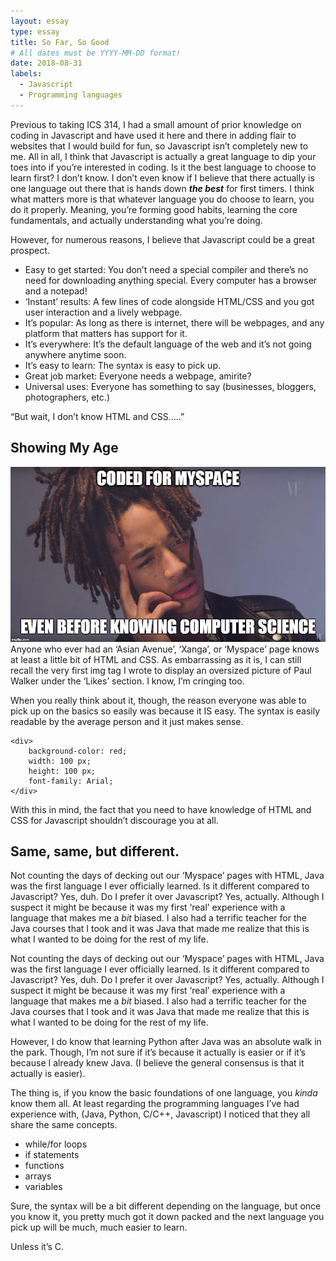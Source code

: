 ```yaml
---
layout: essay
type: essay
title: So Far, So Good
# All dates must be YYYY-MM-DD format!
date: 2018-08-31
labels:
  - Javascript
  - Programming languages
---
```



Previous to taking ICS 314, I had a small amount of prior knowledge on coding in Javascript and have used it here and there in adding flair to websites that I would build for fun, so Javascript isn’t completely new to me. All in all, I think that Javascript is actually a great language to dip your toes into if you’re interested in coding. Is it the best language to choose to learn first? I don’t know. I don’t even know if I believe that there actually is one language out there that is hands down **_the best_** for first timers. I think what matters more is that whatever language you do choose to learn, you do it properly. Meaning, you’re forming good habits, learning the core fundamentals, and actually understanding what you’re doing. 

However, for numerous reasons, I believe that Javascript could be a great prospect.

* Easy to get started: You don’t need a special compiler and there’s no need for downloading anything special. Every computer has a browser and a notepad!
* ‘Instant’ results: A few lines of code alongside HTML/CSS and you got user interaction and a lively webpage.
* It’s popular: As long as there is internet, there will be webpages, and any platform that matters has support for it.
* It’s everywhere: It’s the default language of the web and it’s not going anywhere anytime soon.
* It’s easy to learn: The syntax is easy to pick up.
* Great job market: Everyone needs a webpage, amirite?
* Universal uses: Everyone has something to say (businesses, bloggers, photographers, etc.)
  
“But wait, I don’t know HTML and CSS…..”

## Showing My Age
<img class="ui medium right floated rounded image" src="../images/myspace.jpg"> Anyone who ever had an ‘Asian Avenue’, ‘Xanga’, or ‘Myspace’ page knows at least a little bit of HTML and CSS. As embarrassing as it is, I can still recall the very first img tag I wrote to display an oversized picture of Paul Walker under the ‘Likes’ section. I know, I’m cringing too.

When you really think about it, though, the reason everyone was able to pick up on the basics so easily was because it IS easy. The syntax is easily readable by the average person and it just makes sense. 

```
<div>
	background-color: red;
	width: 100 px;
	height: 100 px;
	font-family: Arial;
</div>
```

With this in mind, the fact that you need to have knowledge of HTML and CSS for Javascript shouldn’t discourage you at all.

## Same, same, but different.
Not counting the days of decking out our ‘Myspace’ pages with HTML, Java was the first language I ever officially learned.  Is it different compared to Javascript? Yes, duh. Do I prefer it over Javascript? Yes, actually. Although I suspect it might be because it was my first ‘real’ experience with a language that makes me a *bit* biased. I also had a terrific teacher for the Java courses that I took and it was Java that made me realize that this is what I wanted to be doing for the rest of my life.

Not counting the days of decking out our ‘Myspace’ pages with HTML, Java was the first language I ever officially learned.  Is it different compared to Javascript? Yes, duh. Do I prefer it over Javascript? Yes, actually. Although I suspect it might be because it was my first ‘real’ experience with a language that makes me a *bit* biased. I also had a terrific teacher for the Java courses that I took and it was Java that made me realize that this is what I wanted to be doing for the rest of my life.

However, I do know that learning Python after Java was an absolute walk in the park. Though, I’m not sure if it’s because it actually is easier or if it’s because I already knew Java. (I believe the general consensus is that it actually is easier).

The thing is, if you know the basic foundations of one language, you *kinda* know them all. At least regarding the programming languages I’ve had experience with, (Java, Python, C/C++, Javascript) I noticed that they all share the same concepts. 

* while/for loops
* if statements
* functions
* arrays
* variables

Sure, the syntax will be a bit different depending on the language, but once you know it, you pretty much got it down packed and the next language you pick up will be much, much easier to learn. 

Unless it’s C.
